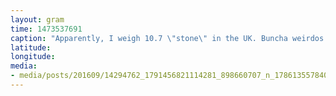 ```yaml
---
layout: gram
time: 1473537691
caption: "Apparently, I weigh 10.7 \"stone\" in the UK. Buncha weirdos."
latitude: 
longitude: 
media:
- media/posts/201609/14294762_1791456821114281_898660707_n_17861355784026324.jpg
---
```


